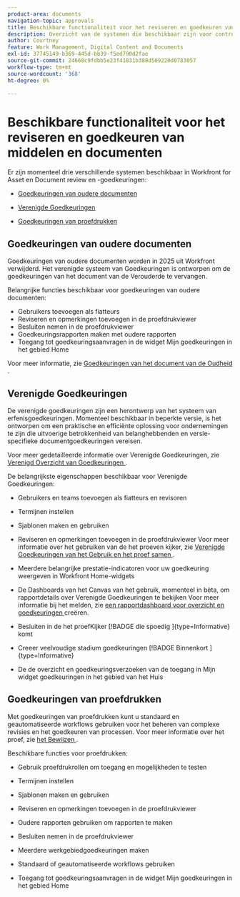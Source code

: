 ```yaml
---
product-area: documents
navigation-topic: approvals
title: Beschikbare functionaliteit voor het reviseren en goedkeuren van middelen en documenten
description: Overzicht van de systemen die beschikbaar zijn voor controle en goedkeuring in Workfront.
author: Courtney
feature: Work Management, Digital Content and Documents
exl-id: 37745149-b369-445d-bb39-f5ed790d2fae
source-git-commit: 24668c9fdbb5e23f41831b388d509220d0783057
workflow-type: tm+mt
source-wordcount: '368'
ht-degree: 0%

---
```


# Beschikbare functionaliteit voor het reviseren en goedkeuren van middelen en documenten

Er zijn momenteel drie verschillende systemen beschikbaar in Workfront for Asset en Document review en -goedkeuringen:

* [Goedkeuringen van oudere documenten](#legacy-document-approvals)

* [Verenigde Goedkeuringen](#new-document-approvals)

* [Goedkeuringen van proefdrukken](#proof-approvals)

## Goedkeuringen van oudere documenten

Goedkeuringen van oudere documenten worden in 2025 uit Workfront verwijderd. Het verenigde systeem van Goedkeuringen is ontworpen om de goedkeuringen van het document van de Verouderde te vervangen.

Belangrijke functies beschikbaar voor goedkeuringen van oudere documenten:

* Gebruikers toevoegen als fiatteurs
* Reviseren en opmerkingen toevoegen in de proefdrukviewer
* Besluiten nemen in de proefdrukviewer
* Goedkeuringsrapporten maken met oudere rapporten
* Toegang tot goedkeuringsaanvragen in de widget Mijn goedkeuringen in het gebied Home

Voor meer informatie, zie [ Goedkeuringen van het document van de Oudheid ](/help/quicksilver/review-and-approve-work/manage-approvals/approval-process-in-workfront.md#document-approval-processes).

## Verenigde Goedkeuringen

De verenigde goedkeuringen zijn een herontwerp van het systeem van erfenisgoedkeuringen. Momenteel beschikbaar in beperkte versie, is het ontworpen om een praktische en efficiënte oplossing voor ondernemingen te zijn die uitvoerige betrokkenheid van belanghebbenden en versie-specifieke documentgoedkeuringen vereisen.

Voor meer gedetailleerde informatie over Verenigde Goedkeuringen, zie [ Verenigd Overzicht van Goedkeuringen ](/help/quicksilver/review-and-approve-work/document-reviews-and-approvals/document-approvals-overview.md).

De belangrijkste eigenschappen beschikbaar voor Verenigde Goedkeuringen:

* Gebruikers en teams toevoegen als fiatteurs en revisoren

* Termijnen instellen

* Sjablonen maken en gebruiken

* Reviseren en opmerkingen toevoegen in de proefdrukviewer
Voor meer informatie over het gebruiken van de het proeven kijker, zie [ Verenigde Goedkeuringen van het Gebruik en het proef samen ](/help/quicksilver/review-and-approve-work/document-reviews-and-approvals/doc-approvals-and-proofing.md).

* Meerdere belangrijke prestatie-indicatoren voor uw goedkeuring weergeven in Workfront Home-widgets

* De Dashboards van het Canvas van het gebruik, momenteel in bèta, om rapportdetails over Verenigde Goedkeuringen te bekijken
Voor meer informatie bij het melden, zie [ een rapportdashboard voor overzicht en goedkeuringen ](/help/quicksilver/review-and-approve-work/document-reviews-and-approvals/create-review-and-approval-dashboard.md) creëren.

* Besluiten in de het proefKijker [!BADGE  die spoedig ]{type=Informative} komt

* Creeer veelvoudige stadium goedkeuringen [!BADGE  Binnenkort ]{type=Informative}

* De de overzicht en goedkeuringsverzoeken van de toegang in Mijn widget goedkeuringen in het gebied van het Huis


## Goedkeuringen van proefdrukken

Met goedkeuringen van proefdrukken kunt u standaard en geautomatiseerde workflows gebruiken voor het beheren van complexe revisies en het goedkeuren van processen. Voor meer informatie over het proef, zie [ het Bewijzen ](/help/quicksilver/review-and-approve-work/proofing/proofing-overview/proofing-basics.md).

Beschikbare functies voor proefdrukken:

* Gebruik proefdrukrollen om toegang en mogelijkheden te testen

* Termijnen instellen

* Sjablonen maken en gebruiken

* Reviseren en opmerkingen toevoegen in de proefdrukviewer

* Oudere rapporten gebruiken om rapporten te maken

* Besluiten nemen in de proefdrukviewer

* Meerdere werkgebiedgoedkeuringen maken

* Standaard of geautomatiseerde workflows gebruiken

* Toegang tot goedkeuringsaanvragen in de widget Mijn goedkeuringen in het gebied Home

<!--
## Upcoming deprecations
-->